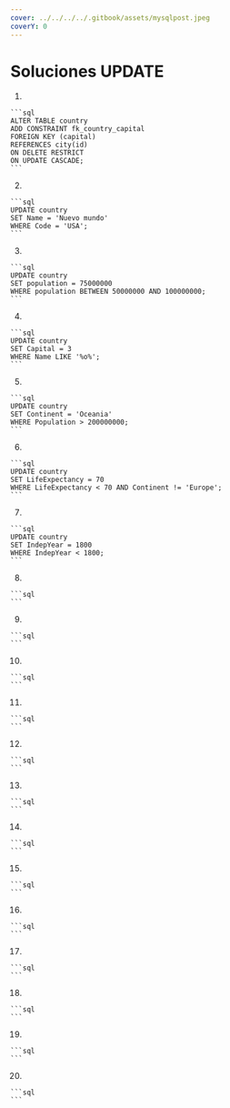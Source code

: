 ```yaml
---
cover: ../../../../.gitbook/assets/mysqlpost.jpeg
coverY: 0
---
```


# Soluciones UPDATE

1.

    ```sql
    ALTER TABLE country 
    ADD CONSTRAINT fk_country_capital 
    FOREIGN KEY (capital) 
    REFERENCES city(id) 
    ON DELETE RESTRICT 
    ON UPDATE CASCADE;
    ```
2.

    ```sql
    UPDATE country 
    SET Name = 'Nuevo mundo'
    WHERE Code = 'USA';
    ```
3.

    ```sql
    UPDATE country
    SET population = 75000000
    WHERE population BETWEEN 50000000 AND 100000000; 
    ```
4.

    ```sql
    UPDATE country 
    SET Capital = 3
    WHERE Name LIKE '%o%';
    ```
5.

    ```sql
    UPDATE country
    SET Continent = 'Oceania' 
    WHERE Population > 200000000; 
    ```
6.

    ```sql
    UPDATE country 
    SET LifeExpectancy = 70 
    WHERE LifeExpectancy < 70 AND Continent != 'Europe'; 
    ```
7.

    ```sql
    UPDATE country
    SET IndepYear = 1800
    WHERE IndepYear < 1800;
    ```
8.

    ```sql
    ```
9.

    ```sql
    ```
10.

    ```sql
    ```
11.

    ```sql
    ```
12.

    ```sql
    ```
13.

    ```sql
    ```
14.

    ```sql
    ```
15.

    ```sql
    ```
16.

    ```sql
    ```
17.

    ```sql
    ```
18.

    ```sql
    ```
19.

    ```sql
    ```
20.

    ```sql
    ```

